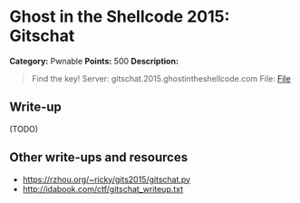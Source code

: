 # Ghost in the Shellcode 2015: Gitschat

**Category:** Pwnable
**Points:** 500
**Description:**

> Find the key!
> Server: gitschat.2015.ghostintheshellcode.com
> File: [File](gitschat-783fbb5cb543ac723a77737fce8fa953ece18b13f12d8d9e55e62fbb524b2f9f)

## Write-up

(TODO)

## Other write-ups and resources

* <https://rzhou.org/~ricky/gits2015/gitschat.py>
* http://idabook.com/ctf/gitschat_writeup.txt
